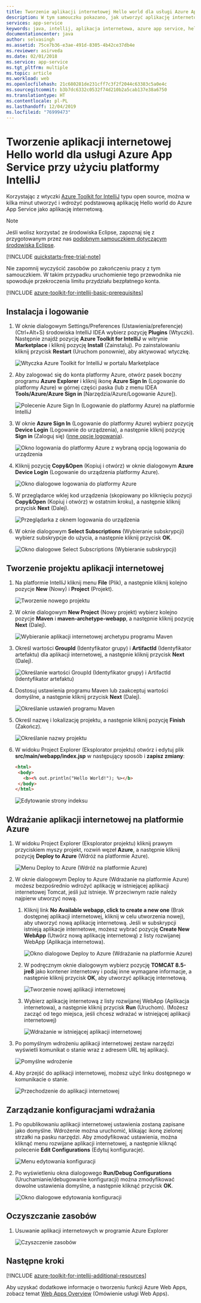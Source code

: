 ```yaml
---
title: Tworzenie aplikacji internetowej Hello world dla usługi Azure App Service przy użyciu platformy IntelliJ
description: W tym samouczku pokazano, jak utworzyć aplikację internetową Hello world dla platformy Azure za pomocą zestawu narzędzi Azure Toolkit for IntelliJ.
services: app-service
keywords: java, intellij, aplikacja internetowa, azure app service, hello world, szybki start
documentationcenter: java
author: selvasingh
ms.assetid: 75ce7b36-e3ae-491d-8305-4b42ce37db4e
ms.reviewer: asirveda
ms.date: 02/01/2018
ms.service: app-service
ms.tgt_pltfrm: multiple
ms.topic: article
ms.workload: web
ms.openlocfilehash: 21c680281de231cff7c3f2f2044c63383c5a0e4c
ms.sourcegitcommit: b3b7dc6332c0532f74d210b2a5cab137e38a6750
ms.translationtype: HT
ms.contentlocale: pl-PL
ms.lasthandoff: 12/04/2019
ms.locfileid: "76999473"
---
```

# <a name="create-a-hello-world-web-app-for-azure-app-service-using-intellij"></a>Tworzenie aplikacji internetowej Hello world dla usługi Azure App Service przy użyciu platformy IntelliJ

Korzystając z wtyczki [Azure Toolkit for IntelliJ](https://plugins.jetbrains.com/plugin/8053) typu open source, można w kilka minut utworzyć i wdrożyć podstawową aplikację Hello world do Azure App Service jako aplikację internetową.

> [!NOTE]
>
> Jeśli wolisz korzystać ze środowiska Eclipse, zapoznaj się z przygotowanym przez nas [podobnym samouczkiem dotyczącym środowiska Eclipse][eclipse-hello-world].
>
>[!INCLUDE [quickstarts-free-trial-note](../includes/quickstarts-free-trial-note.md)]
>
> Nie zapomnij wyczyścić zasobów po zakończeniu pracy z tym samouczkiem. W takim przypadku uruchomienie tego przewodnika nie spowoduje przekroczenia limitu przydziału bezpłatnego konta.
>

[!INCLUDE [azure-toolkit-for-intellij-basic-prerequisites](../includes/azure-toolkit-for-intellij-basic-prerequisites.md)]

## <a name="installation-and-sign-in"></a>Instalacja i logowanie

1. W oknie dialogowym Settings/Preferences (Ustawienia/preferencje) (Ctrl+Alt+S) środowiska IntelliJ IDEA wybierz pozycję **Plugins** (Wtyczki). Następnie znajdź pozycję **Azure Toolkit for IntelliJ** w witrynie **Marketplace** i kliknij pozycję **Install** (Zainstaluj). Po zainstalowaniu kliknij przycisk **Restart** (Uruchom ponownie), aby aktywować wtyczkę. 

   ![Wtyczka Azure Toolkit for IntelliJ w portalu Marketplace][marketplace]

2. Aby zalogować się do konta platformy Azure, otwórz pasek boczny programu **Azure Explorer** i kliknij ikonę **Azure Sign In** (Logowanie do platformy Azure) w górnej części paska (lub z menu IDEA **Tools/Azure/Azure Sign in** [Narzędzia/Azure/Logowanie Azure]).

   ![Polecenie Azure Sign In (Logowanie do platformy Azure) na platformie IntelliJ][I01]

3. W oknie **Azure Sign In** (Logowanie do platformy Azure) wybierz pozycję **Device Login** (Logowanie do urządzenia), a następnie kliknij pozycję **Sign in** (Zaloguj się) ([inne opcje logowania](azure-toolkit-for-intellij-sign-in-instructions.md)).

   ![Okno logowania do platformy Azure z wybraną opcją logowania do urządzenia][I02]

4. Kliknij pozycję **Copy&Open** (Kopiuj i otwórz) w oknie dialogowym **Azure Device Login** (Logowanie do urządzenia platformy Azure).

   ![Okno dialogowe logowania do platformy Azure][I03]

5. W przeglądarce wklej kod urządzenia (skopiowany po kliknięciu pozycji **Copy&Open** (Kopiuj i otwórz) w ostatnim kroku), a następnie kliknij przycisk **Next** (Dalej).

   ![Przeglądarka z oknem logowania do urządzenia][I04]

6. W oknie dialogowym **Select Subscriptions** (Wybieranie subskrypcji) wybierz subskrypcje do użycia, a następnie kliknij przycisk **OK**.

   ![Okno dialogowe Select Subscriptions (Wybieranie subskrypcji)][I05]

## <a name="creating-web-app-project"></a>Tworzenie projektu aplikacji internetowej

1. Na platformie IntelliJ kliknij menu **File** (Plik), a następnie kliknij kolejno pozycje **New** (Nowy) i **Project** (Projekt).

   ![Tworzenie nowego projektu][file-new-project]

2. W oknie dialogowym **New Project** (Nowy projekt) wybierz kolejno pozycje **Maven** i **maven-archetype-webapp**, a następnie kliknij pozycję **Next** (Dalej).

   ![Wybieranie aplikacji internetowej archetypu programu Maven][maven-archetype-webapp]

3. Określ wartości **GroupId** (Identyfikator grupy) i **ArtifactId** (Identyfikator artefaktu) dla aplikacji internetowej, a następnie kliknij przycisk **Next** (Dalej).

   ![Określanie wartości GroupId (Identyfikator grupy) i ArtifactId (Identyfikator artefaktu)][groupid-and-artifactid]

4. Dostosuj ustawienia programu Maven lub zaakceptuj wartości domyślne, a następnie kliknij przycisk **Next** (Dalej).

   ![Określanie ustawień programu Maven][maven-options]

5. Określ nazwę i lokalizację projektu, a następnie kliknij pozycję **Finish** (Zakończ).

   ![Określanie nazwy projektu][project-name]

6. W widoku Project Explorer (Eksplorator projektu) otwórz i edytuj plik **src/main/webapp/index.jsp** w następujący sposób i **zapisz zmiany**:

   ```html
   <html>
    <body>
      <b><% out.println("Hello World!"); %></b>
    </body>
   </html>
   ```

   ![Edytowanie strony indeksu][edit-index-page]

## <a name="deploying-web-app-to-azure"></a>Wdrażanie aplikacji internetowej na platformie Azure

1. W widoku Project Explorer (Eksplorator projektu) kliknij prawym przyciskiem myszy projekt, rozwiń węzeł **Azure**, a następnie kliknij pozycję **Deploy to Azure** (Wdróż na platformie Azure).

   ![Menu Deploy to Azure (Wdróż na platformie Azure)][deploy-to-azure-menu]

1. W oknie dialogowym Deploy to Azure (Wdrażanie na platformie Azure) możesz bezpośrednio wdrożyć aplikację w istniejącej aplikacji internetowej Tomcat, jeśli już istnieje. W przeciwnym razie należy najpierw utworzyć nową.
   1. Kliknij link **No Available webapp, click to create a new one** (Brak dostępnej aplikacji internetowej, kliknij w celu utworzenia nowej), aby utworzyć nową aplikację internetową. Jeśli w subskrypcji istnieją aplikacje internetowe, możesz wybrać pozycję **Create New WebApp** (Utwórz nową aplikację internetową) z listy rozwijanej WebApp (Aplikacja internetowa).

      ![Okno dialogowe Deploy to Azure (Wdrażanie na platformie Azure)][deploy-to-azure-dialog]

   1. W podręcznym oknie dialogowym wybierz pozycję **TOMCAT 8.5-jre8** jako kontener internetowy i podaj inne wymagane informacje, a następnie kliknij przycisk **OK**, aby utworzyć aplikację internetową.

      ![Tworzenie nowej aplikacji internetowej][create-new-web-app-dialog]

   1. Wybierz aplikację internetową z listy rozwijanej WebApp (Aplikacja internetowa), a następnie kliknij przycisk **Run** (Uruchom). (Możesz zacząć od tego miejsca, jeśli chcesz wdrażać w istniejącej aplikacji internetowej)

      ![Wdrażanie w istniejącej aplikacji internetowej][deploy-to-existing-webapp]

1. Po pomyślnym wdrożeniu aplikacji internetowej zestaw narzędzi wyświetli komunikat o stanie wraz z adresem URL tej aplikacji.

   ![Pomyślne wdrożenie][successfully-deployed]

1. Aby przejść do aplikacji internetowej, możesz użyć linku dostępnego w komunikacie o stanie.

   ![Przechodzenie do aplikacji internetowej][browse-web-app]

## <a name="managing-deploy-configurations"></a>Zarządzanie konfiguracjami wdrażania

1. Po opublikowaniu aplikacji internetowej ustawienia zostaną zapisane jako domyślne. Wdrożenie można uruchomić, klikając ikonę zielonej strzałki na pasku narzędzi. Aby zmodyfikować ustawienia, można kliknąć menu rozwijane aplikacji internetowej, a następnie kliknąć polecenie **Edit Configurations** (Edytuj konfiguracje).

   ![Menu edytowania konfiguracji][edit-configuration-menu]

1. Po wyświetleniu okna dialogowego **Run/Debug Configurations** (Uruchamianie/debugowanie konfiguracji) można zmodyfikować dowolne ustawienia domyślne, a następnie kliknąć przycisk **OK**.

   ![Okno dialogowe edytowania konfiguracji][edit-configuration-dialog]

## <a name="cleaning-up-resources"></a>Oczyszczanie zasobów

1. Usuwanie aplikacji internetowych w programie Azure Explorer

     ![Czyszczenie zasobów][clean-resources]

## <a name="next-steps"></a>Następne kroki

[!INCLUDE [azure-toolkit-for-intellij-additional-resources](../includes/azure-toolkit-for-intellij-additional-resources.md)]

Aby uzyskać dodatkowe informacje o tworzeniu funkcji Azure Web Apps, zobacz temat [Web Apps Overview] (Omówienie usługi Web Apps).

<!-- URL List -->

[Azure Toolkit for IntelliJ]: azure-toolkit-for-intellij.md
[Azure Toolkit for Eclipse]: ../eclipse/azure-toolkit-for-eclipse.md
[eclipse-hello-world]: ../eclipse/azure-toolkit-for-eclipse-create-hello-world-web-app.md
[Web Apps Overview]: /azure/app-service/app-service-web-overview (Omówienie usługi Web Apps)
[Apache Tomcat]: http://tomcat.apache.org/
[Jetty]: http://www.eclipse.org/jetty/
[Legacy Version]: azure-toolkit-for-intellij-create-hello-world-web-app-legacy-version.md
[intelliJ-sign-in-instructions]: azure-toolkit-for-intellij-sign-in-instructions.md

<!-- IMG List -->
[marketplace]:./media/azure-toolkit-for-intellij-create-hello-world-web-app/marketplace.png
[file-new-project]: ./media/azure-toolkit-for-intellij-create-hello-world-web-app/file-new-project.png
[maven-archetype-webapp]: ./media/azure-toolkit-for-intellij-create-hello-world-web-app/maven-archetype-webapp.png
[groupid-and-artifactid]: ./media/azure-toolkit-for-intellij-create-hello-world-web-app/groupid-and-artifactid.png
[maven-options]: ./media/azure-toolkit-for-intellij-create-hello-world-web-app/maven-options.png
[project-name]: ./media/azure-toolkit-for-intellij-create-hello-world-web-app/project-name.png
[open-index-page]: ./media/azure-toolkit-for-intellij-create-hello-world-web-app/open-index-page.png
[edit-index-page]: ./media/azure-toolkit-for-intellij-create-hello-world-web-app/edit-index-page.png
[deploy-to-azure-menu]: ./media/azure-toolkit-for-intellij-create-hello-world-web-app/run-on-web-app-menu.png
[deploy-to-azure-dialog]: ./media/azure-toolkit-for-intellij-create-hello-world-web-app/run-on-web-app-dialog.png
[deploy-to-existing-webapp]: ./media/azure-toolkit-for-intellij-create-hello-world-web-app/deploy-to-existing-webapp.png
[create-new-web-app-dialog]: ./media/azure-toolkit-for-intellij-create-hello-world-web-app/create-new-web-app-dialog.png
[successfully-deployed]: ./media/azure-toolkit-for-intellij-create-hello-world-web-app/successfully-deployed.png
[browse-web-app]: ./media/azure-toolkit-for-intellij-create-hello-world-web-app/browse-web-app.png
[edit-configuration-menu]: ./media/azure-toolkit-for-intellij-create-hello-world-web-app/edit-configuration-menu.png
[edit-configuration-dialog]: ./media/azure-toolkit-for-intellij-create-hello-world-web-app/edit-configuration-dialog.png
[clean-resources]: ./media/azure-toolkit-for-intellij-create-hello-world-web-app/clean-resource.png
[I01]: media/azure-toolkit-for-intellij-sign-in-instructions/I01.png
[I02]: media/azure-toolkit-for-intellij-sign-in-instructions/I02.png
[I03]: media/azure-toolkit-for-intellij-sign-in-instructions/I03.png
[I04]: media/azure-toolkit-for-intellij-sign-in-instructions/I04.png
[I05]: media/azure-toolkit-for-intellij-sign-in-instructions/I05.png
